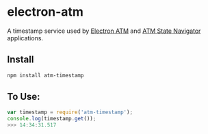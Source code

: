 # electron-atm

A timestamp service used by [Electron ATM](https://github.com/timgabets/electron-atm) and [ATM State Navigator](https://github.com/timgabets/states-navigator) applications.

## Install
```bash
npm install atm-timestamp
```

## To Use:

```javascript
var timestamp = require('atm-timestamp');
console.log(timestamp.get());
>>> 14:34:31.517
```
